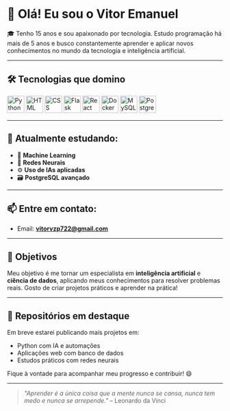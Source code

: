 # 👋 Olá! Eu sou o Vitor Emanuel

🎓 Tenho 15 anos e sou apaixonado por tecnologia. Estudo programação há mais de 5 anos e busco constantemente aprender e aplicar novos conhecimentos no mundo da tecnologia e inteligência artificial.

---

## 🛠️ Tecnologias que domino

<p>
  <img src="https://cdn.jsdelivr.net/gh/devicons/devicon/icons/python/python-original.svg" height="40" alt="Python"/>
  <img src="https://cdn.jsdelivr.net/gh/devicons/devicon/icons/html5/html5-original.svg" height="40" alt="HTML"/>
  <img src="https://cdn.jsdelivr.net/gh/devicons/devicon/icons/css3/css3-original.svg" height="40" alt="CSS"/>
  <img src="https://cdn.jsdelivr.net/gh/devicons/devicon/icons/flask/flask-original.svg" height="40" alt="Flask"/>
  <img src="https://cdn.jsdelivr.net/gh/devicons/devicon/icons/react/react-original.svg" height="40" alt="React"/>
  <img src="https://cdn.jsdelivr.net/gh/devicons/devicon/icons/docker/docker-original.svg" height="40" alt="Docker"/>
  <img src="https://cdn.jsdelivr.net/gh/devicons/devicon/icons/mysql/mysql-original.svg" height="40" alt="MySQL"/>
  <img src="https://cdn.jsdelivr.net/gh/devicons/devicon/icons/postgresql/postgresql-original.svg" height="40" alt="PostgreSQL"/>
</p>

---

## 📘 Atualmente estudando:

- 🤖 **Machine Learning**  
- 🧠 **Redes Neurais**  
- ⚙️ **Uso de IAs aplicadas**  
- 🗃️ **PostgreSQL avançado**

---

## 📫 Entre em contato:

- Email: **vitorvzp722@gmail.com**

---

## 🚀 Objetivos

Meu objetivo é me tornar um especialista em **inteligência artificial** e **ciência de dados**, aplicando meus conhecimentos para resolver problemas reais. Gosto de criar projetos práticos e aprender na prática!

---

## 📂 Repositórios em destaque

Em breve estarei publicando mais projetos em:

- Python com IA e automações
- Aplicações web com banco de dados
- Estudos práticos com redes neurais

Fique à vontade para acompanhar meu progresso e contribuir! 😄

---

> _"Aprender é a única coisa que a mente nunca se cansa, nunca tem medo e nunca se arrepende."_ – Leonardo da Vinci
